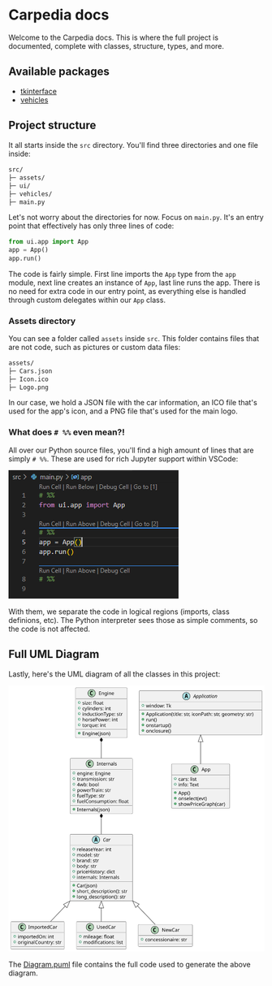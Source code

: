 # Carpedia docs
Welcome to the Carpedia docs. This is where the full project is documented, complete with classes, structure, types, and more.

## Available packages
- [tkinterface](tkinterface/README.md)
- [vehicles](vehicles/README.md)

## Project structure
It all starts inside the `src` directory. You'll find three directories and one file inside:

```
src/
├─ assets/
├─ ui/
├─ vehicles/
├─ main.py
```

Let's not worry about the directories for now. Focus on `main.py`. It's an entry point that effectively has only three lines of code:

```Python
from ui.app import App
app = App()
app.run()
```

The code is fairly simple. First line imports the `App` type from the `app` module, next line creates an instance of `App`, last line runs the app. There is no need for extra code in our entry point, as everything else is handled through custom delegates within our `App` class.

### Assets directory
You can see a folder called `assets` inside `src`. This folder contains files that are not code, such as pictures or custom data files:

```
assets/
├─ Cars.json
├─ Icon.ico
├─ Logo.png
```

In our case, we hold a JSON file with the car information, an ICO file that's used for the app's icon, and a PNG file that's used for the main logo.

### What does `# %%` even mean?!
All over our Python source files, you'll find a high amount of lines that are simply `# %%`. These are used for rich Jupyter support within VSCode:

![Picture of rich VSCode Jupyter support](Jupyter.png)

With them, we separate the code in logical regions (imports, class definions, etc). The Python interpreter sees those as simple comments, so the code is not affected.

## Full UML Diagram
Lastly, here's the UML diagram of all the classes in this project:

![Class Diagram](uml/Diagram.svg)

The [Diagram.puml](uml/Diagram.puml) file contains the full code used to generate the above diagram.